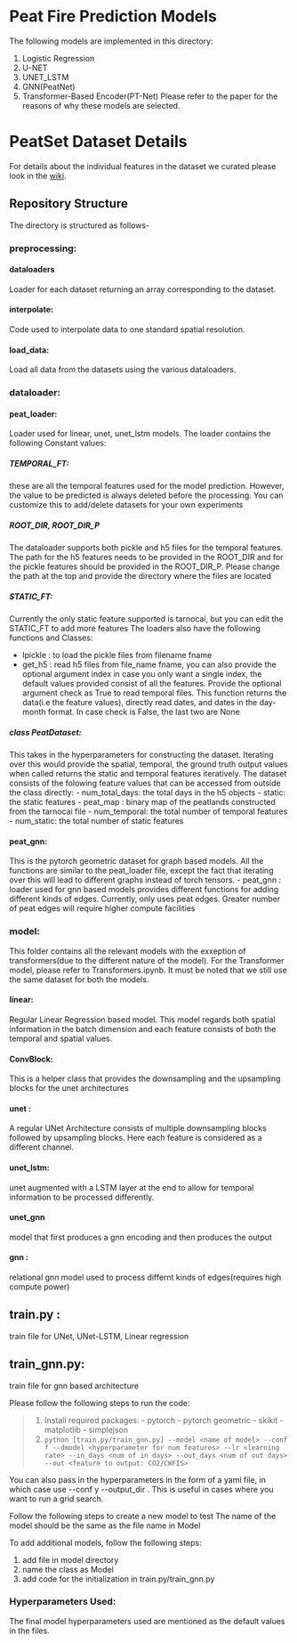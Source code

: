 
# Peat Fire Prediction Models

The following models are implemented in this directory:
1. Logistic Regression
2. U-NET
3. UNET_LSTM
4. GNN(PeatNet)
5. Transformer-Based Encoder(PT-Net)
Please refer to the paper for the reasons of why these models are selected. 

# PeatSet Dataset Details
For details about the individual features in the dataset we curated please look in the [wiki](https://github.com/Sbali11/PeatlandFirePrediction/wiki).

## Repository Structure
The directory is structured as follows-

### preprocessing:
#### dataloaders
Loader for each dataset returning an array corresponding to the dataset.
#### interpolate:
Code used to interpolate data to one standard spatial resolution.
#### load_data:
Load all data from the datasets using the various dataloaders.

### dataloader:
#### peat_loader: 
Loader used for linear, unet, unet_lstm models.
The loader contains the following Constant values: 
##### TEMPORAL_FT: 
these are all the temporal features used for the model prediction. However, the value to be predicted is always deleted before the processing. You can customize this to add/delete datasets for your own experiments
##### ROOT_DIR, ROOT_DIR_P
The dataloader supports both pickle and h5 files for the temporal features. The path for the h5 features needs to be provided in the ROOT_DIR and for the pickle features should be provided in the ROOT_DIR_P. Please change the path at the top and provide the directory where the files are located 

##### STATIC_FT: 
Currently the only static feature supported is tarnocai, but you can edit the STATIC_FT to add more features
The loaders also have the following functions and Classes:
* lpickle : to load the pickle files from filename fname
* get_h5 : read h5 files from file_name fname, you can also provide the optional argument index in case you only want a single index, the default values provided consist of all the features. Provide the optional argument check as True to read temporal files. This function returns the data(i.e the feature values), directly read dates, and dates in the day-month format. In case check is False, the last two are None

##### class PeatDataset: 
This takes in the hyperparameters for constructing the dataset. Iterating over this would provide the spatial, temporal, the ground truth output values when called returns the static and temporal features iteratively. 
The dataset consists of the folowing feature values that can be accessed from outside the class directly:
       - num_total_days: the total days in the h5 objects
       - static: the static features
       - peat_map : binary map of the peatlands constructed from the tarnocai file
       - num_temporal: the total number of temporal features
       - num_static: the total number of static features

#### peat_gnn: 
This is the pytorch geometric dataset for graph based models. All the functions are similar to the peat_loader file, except the fact that iterating over this will lead to different graphs instead of torch tensors. 
    - peat_gnn : loader used for gnn based models
    provides different functions for adding different kinds of edges. Currently, only uses peat edges. Greater number of peat edges will require higher compute facilities

### model: 
This folder contains all the relevant models with the exxeption of transformers(due to the different nature of the model). For the Transformer model, please refer to Transformers.ipynb. It must be noted that we still use the same dataset for both the models. 

#### linear: 
Regular Linear Regression based model. This model regards both spatial information in the batch dimension and each feature consists of both the temporal and spatial values. 

#### ConvBlock: 
This is a helper class that provides the downsampling and the upsampling blocks for the unet architectures

#### unet : 
A regular UNet Architecture consists of multiple downsampling blocks followed by upsampling blocks. Here each feature is considered as a different channel. 

#### unet_lstm: 
unet augmented with a LSTM layer at the end to allow for temporal information to be processed differently.

#### unet_gnn
model that first produces a gnn encoding and then produces the output

#### gnn : 
relational gnn model used to process differnt kinds of edges(requires high compute power)

## train.py :
train file for UNet, UNet-LSTM, Linear regression

## train_gnn.py:
train file for gnn based architecture



Please follow the following steps to run the code:
> 1. Install required packages:
    - pytorch
    - pytorch geometric
    - skikit
    - matplotlib 
    - simplejson
> 2. `python [train.py/train_gnn.py] --model <name of model> --conf f --dmodel <hyperparameter for num features> --lr <learning rate> --in_days <num of in days> --out_days <num of out days> --out <feature to output: CO2/CWFIS> `

You can also pass in the hyperparameters in the form of a yaml file, in which case use --conf y --output_dir <name of directory with conf.yaml file>. This is useful in cases where you want to run a grid search. 


Follow the following steps to create a new model to test
The name of the model should be the same as the file name in Model

To add additional models, follow the following steps:
1. add file in model directory
2. name the class as Model
3. add code for the initialization in train.py/train_gnn.py


### Hyperparameters Used:

The final model hyperparameters used are mentioned as the default values in the files. 
